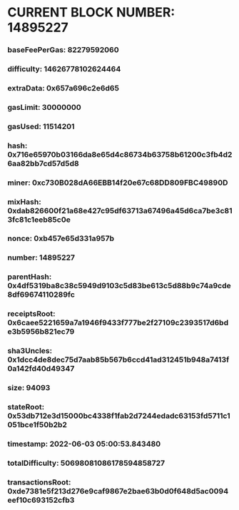# CURRENT BLOCK NUMBER: 14895227

### baseFeePerGas: 82279592060
### difficulty: 14626778102624464
### extraData: 0x657a696c2e6d65
### gasLimit: 30000000
### gasUsed: 11514201
### hash: 0x716e65970b03166da8e65d4c86734b63758b61200c3fb4d26aa82bb7cd57d5d8
### miner: 0xc730B028dA66EBB14f20e67c68DD809FBC49890D
### mixHash: 0xdab826600f21a68e427c95df63713a67496a45d6ca7be3c813fc81c1eeb85c0e
### nonce: 0xb457e65d331a957b
### number: 14895227
### parentHash: 0x4df5319ba8c38c5949d9103c5d83be613c5d88b9c74a9cde8df69674110289fc
### receiptsRoot: 0x6caee5221659a7a1946f9433f777be2f27109c2393517d6bde3b5956b821ec79
### sha3Uncles: 0x1dcc4de8dec75d7aab85b567b6ccd41ad312451b948a7413f0a142fd40d49347
### size: 94093
### stateRoot: 0x53db712e3d15000bc4338f1fab2d7244edadc63153fd5711c1051bce1f50b2b2
### timestamp: 2022-06-03 05:00:53.843480
### totalDifficulty: 50698081086178594858727
### transactionsRoot: 0xde7381e5f213d276e9caf9867e2bae63b0d0f648d5ac0094eef10c693152cfb3

